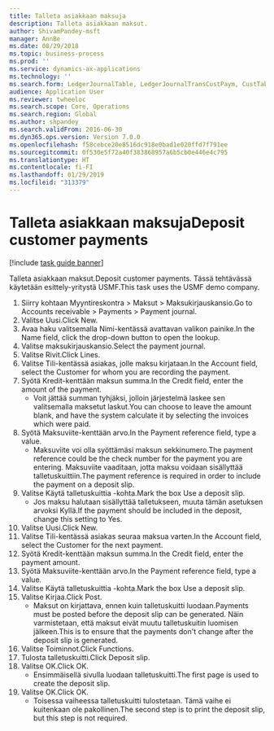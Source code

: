 ```yaml
---
title: Talleta asiakkaan maksuja
description: Talleta asiakkaan maksut.
author: ShivamPandey-msft
manager: AnnBe
ms.date: 08/29/2018
ms.topic: business-process
ms.prod: ''
ms.service: dynamics-ax-applications
ms.technology: ''
ms.search.form: LedgerJournalTable, LedgerJournalTransCustPaym, CustTableLookup
audience: Application User
ms.reviewer: twheeloc
ms.search.scope: Core, Operations
ms.search.region: Global
ms.author: shpandey
ms.search.validFrom: 2016-06-30
ms.dyn365.ops.version: Version 7.0.0
ms.openlocfilehash: f58cebce20e8516dc918e0bad1e020ffd7f791ee
ms.sourcegitcommit: 0f530e5f72a40f383868957a6b5cb0e446e4c795
ms.translationtype: HT
ms.contentlocale: fi-FI
ms.lasthandoff: 01/29/2019
ms.locfileid: "313379"
---
```

# <a name="deposit-customer-payments"></a><span data-ttu-id="32e9d-103">Talleta asiakkaan maksuja</span><span class="sxs-lookup"><span data-stu-id="32e9d-103">Deposit customer payments</span></span>

[!include [task guide banner](../../includes/task-guide-banner.md)]

<span data-ttu-id="32e9d-104">Talleta asiakkaan maksut.</span><span class="sxs-lookup"><span data-stu-id="32e9d-104">Deposit customer payments.</span></span> <span data-ttu-id="32e9d-105">Tässä tehtävässä käytetään esittely-yritystä USMF.</span><span class="sxs-lookup"><span data-stu-id="32e9d-105">This task uses the USMF demo company.</span></span>

1. <span data-ttu-id="32e9d-106">Siirry kohtaan Myyntireskontra > Maksut > Maksukirjauskansio.</span><span class="sxs-lookup"><span data-stu-id="32e9d-106">Go to Accounts receivable > Payments > Payment journal.</span></span>
2. <span data-ttu-id="32e9d-107">Valitse Uusi.</span><span class="sxs-lookup"><span data-stu-id="32e9d-107">Click New.</span></span>
3. <span data-ttu-id="32e9d-108">Avaa haku valitsemalla Nimi-kentässä avattavan valikon painike.</span><span class="sxs-lookup"><span data-stu-id="32e9d-108">In the Name field, click the drop-down button to open the lookup.</span></span>
4. <span data-ttu-id="32e9d-109">Valitse maksukirjauskansio.</span><span class="sxs-lookup"><span data-stu-id="32e9d-109">Select the payment journal.</span></span> 
5. <span data-ttu-id="32e9d-110">Valitse Rivit.</span><span class="sxs-lookup"><span data-stu-id="32e9d-110">Click Lines.</span></span>
6. <span data-ttu-id="32e9d-111">Valitse Tili-kentässä asiakas, jolle maksu kirjataan.</span><span class="sxs-lookup"><span data-stu-id="32e9d-111">In the Account field, select the Customer for whom you are recording the payment.</span></span>
7. <span data-ttu-id="32e9d-112">Syötä Kredit-kenttään maksun summa.</span><span class="sxs-lookup"><span data-stu-id="32e9d-112">In the Credit field, enter the amount of the payment.</span></span>
    * <span data-ttu-id="32e9d-113">Voit jättää summan tyhjäksi, jolloin järjestelmä laskee sen valitsemalla maksetut laskut.</span><span class="sxs-lookup"><span data-stu-id="32e9d-113">You can choose to leave the amount blank, and have the system calculate it by selecting the invoices which were paid.</span></span>  
8. <span data-ttu-id="32e9d-114">Syötä Maksuviite-kenttään arvo.</span><span class="sxs-lookup"><span data-stu-id="32e9d-114">In the Payment reference field, type a value.</span></span>
    * <span data-ttu-id="32e9d-115">Maksuviite voi olla syöttämäsi maksun sekkinumero.</span><span class="sxs-lookup"><span data-stu-id="32e9d-115">The payment reference could be the check number for the payment you are entering.</span></span> <span data-ttu-id="32e9d-116">Maksuviite vaaditaan, jotta maksu voidaan sisällyttää talletuskuittiin.</span><span class="sxs-lookup"><span data-stu-id="32e9d-116">The payment reference is required in order to include the payment on a deposit slip.</span></span>  
9. <span data-ttu-id="32e9d-117">Valitse Käytä talletuskuittia -kohta.</span><span class="sxs-lookup"><span data-stu-id="32e9d-117">Mark the box Use a deposit slip.</span></span>
    * <span data-ttu-id="32e9d-118">Jos maksu halutaan sisällyttää talletukseen, muuta tämän asetuksen arvoksi Kyllä.</span><span class="sxs-lookup"><span data-stu-id="32e9d-118">If the payment should be included in the deposit, change this setting to Yes.</span></span>  
10. <span data-ttu-id="32e9d-119">Valitse Uusi.</span><span class="sxs-lookup"><span data-stu-id="32e9d-119">Click New.</span></span>
11. <span data-ttu-id="32e9d-120">Valitse Tili-kentässä asiakas seuraa maksua varten.</span><span class="sxs-lookup"><span data-stu-id="32e9d-120">In the Account field, select the Customer for the next payment.</span></span>
12. <span data-ttu-id="32e9d-121">Syötä Kredit-kenttään maksun summa.</span><span class="sxs-lookup"><span data-stu-id="32e9d-121">In the Credit field, enter the payment amount.</span></span>
13. <span data-ttu-id="32e9d-122">Syötä Maksuviite-kenttään arvo.</span><span class="sxs-lookup"><span data-stu-id="32e9d-122">In the Payment reference field, type a value.</span></span>
14. <span data-ttu-id="32e9d-123">Valitse Käytä talletuskuittia -kohta.</span><span class="sxs-lookup"><span data-stu-id="32e9d-123">Mark the box Use a deposit slip.</span></span>
15. <span data-ttu-id="32e9d-124">Valitse Kirjaa.</span><span class="sxs-lookup"><span data-stu-id="32e9d-124">Click Post.</span></span>
    * <span data-ttu-id="32e9d-125">Maksut on kirjattava, ennen kuin talletuskuitti luodaan.</span><span class="sxs-lookup"><span data-stu-id="32e9d-125">Payments must be posted before the deposit slip can be generated.</span></span> <span data-ttu-id="32e9d-126">Näin varmistetaan, että maksut eivät muutu talletuskuitin luomisen jälkeen.</span><span class="sxs-lookup"><span data-stu-id="32e9d-126">This is to ensure that the payments don't change after the deposit slip is generated.</span></span>  
16. <span data-ttu-id="32e9d-127">Valitse Toiminnot.</span><span class="sxs-lookup"><span data-stu-id="32e9d-127">Click Functions.</span></span>
17. <span data-ttu-id="32e9d-128">Tulosta talletuskuitti.</span><span class="sxs-lookup"><span data-stu-id="32e9d-128">Click Deposit slip.</span></span>
18. <span data-ttu-id="32e9d-129">Valitse OK.</span><span class="sxs-lookup"><span data-stu-id="32e9d-129">Click OK.</span></span>
    * <span data-ttu-id="32e9d-130">Ensimmäisellä sivulla luodaan talletuskuitti.</span><span class="sxs-lookup"><span data-stu-id="32e9d-130">The first page is used to create the deposit slip.</span></span>  
19. <span data-ttu-id="32e9d-131">Valitse OK.</span><span class="sxs-lookup"><span data-stu-id="32e9d-131">Click OK.</span></span>
    * <span data-ttu-id="32e9d-132">Toisessa vaiheessa talletuskuitti tulostetaan. Tämä vaihe ei kuitenkaan ole pakollinen.</span><span class="sxs-lookup"><span data-stu-id="32e9d-132">The second step is to print the deposit slip, but this step is not required.</span></span>  

